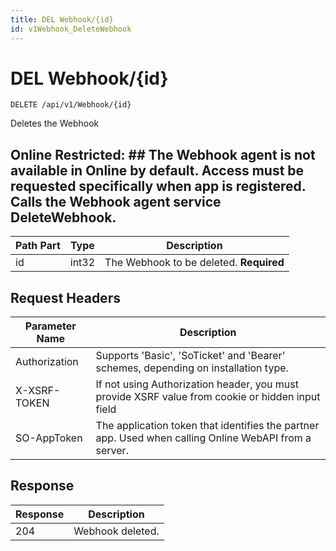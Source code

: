 ```yaml
---
title: DEL Webhook/{id}
id: v1Webhook_DeleteWebhook
---
```


# DEL Webhook/{id}

```http
DELETE /api/v1/Webhook/{id}
```

Deletes the Webhook



## Online Restricted: ## The Webhook agent is not available in Online by default. Access must be requested specifically when app is registered. Calls the Webhook agent service DeleteWebhook.




| Path Part | Type | Description |
|-----------|------|-------------|
| id | int32 | The Webhook to be deleted. **Required** |



## Request Headers

| Parameter Name | Description |
|----------------|-------------|
| Authorization  | Supports 'Basic', 'SoTicket' and 'Bearer' schemes, depending on installation type. |
| X-XSRF-TOKEN   | If not using Authorization header, you must provide XSRF value from cookie or hidden input field |
| SO-AppToken | The application token that identifies the partner app. Used when calling Online WebAPI from a server. |


## Response


| Response | Description |
|----------------|-------------|
| 204 | Webhook deleted. |